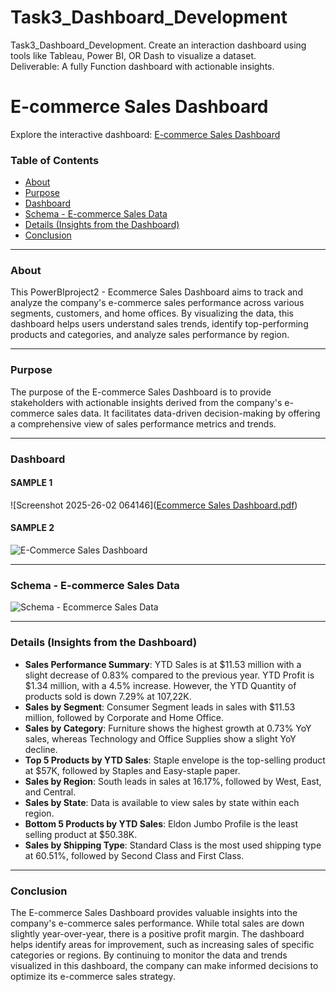 # Task3_Dashboard_Development
Task3_Dashboard_Development. Create an interaction dashboard using tools like Tableau, Power BI, OR Dash to visualize a dataset.            
Deliverable: A fully Function dashboard with actionable insights.

# E-commerce Sales Dashboard
 
Explore the interactive dashboard: [E-commerce Sales Dashboard](https://app.powerbi.com/view?r=eyJrIjoiMTI1YjRiYmEtMGMzNy00ZWU3LWEzOWMtMzc2MjQ5MTI4ZjI4IiwidCI6IjU0MTM4MTA5LTNiOGEtNDMzNy1hYzk2LTY4ZDE4ODM0NmNhOCIsImMiOjl9)

### Table of Contents

- [About](#about)
- [Purpose](#purpose)
- [Dashboard](#dashboard)
- [Schema - E-commerce Sales Data](#schema---e-commerce-sales-data)
- [Details (Insights from the Dashboard)](#details-insights-from-the-dashboard)
- [Conclusion](#conclusion)

---

### About

This PowerBIproject2 - Ecommerce Sales Dashboard aims to track and analyze the company's e-commerce sales performance across various segments, customers, and home offices. By visualizing the data, this dashboard helps users understand sales trends, identify top-performing products and categories, and analyze sales performance by region.

---

### Purpose

The purpose of the E-commerce Sales Dashboard is to provide stakeholders with actionable insights derived from the company's e-commerce sales data. It facilitates data-driven decision-making by offering a comprehensive view of sales performance metrics and trends.

---

### Dashboard

#### SAMPLE 1
![Screenshot 2025-26-02 064146]([Ecommerce Sales Dashboard.pdf](https://github.com/user-attachments/files/18977246/Ecommerce.Sales.Dashboard.pdf))

#### SAMPLE 2
![E-Commerce Sales Dashboard]()

---

### Schema - E-commerce Sales Data

![Schema - Ecommerce Sales Data]()

---

### Details (Insights from the Dashboard)

- **Sales Performance Summary**: YTD Sales is at $11.53 million with a slight decrease of 0.83% compared to the previous year. YTD Profit is $1.34 million, with a 4.5% increase. However, the YTD Quantity of products sold is down 7.29% at 107,22K.
- **Sales by Segment**: Consumer Segment leads in sales with $11.53 million, followed by Corporate and Home Office.
- **Sales by Category**: Furniture shows the highest growth at 0.73% YoY sales, whereas Technology and Office Supplies show a slight YoY decline.
- **Top 5 Products by YTD Sales**: Staple envelope is the top-selling product at $57K, followed by Staples and Easy-staple paper.
- **Sales by Region**: South leads in sales at 16.17%, followed by West, East, and Central.
- **Sales by State**: Data is available to view sales by state within each region.
- **Bottom 5 Products by YTD Sales**: Eldon Jumbo Profile is the least selling product at $50.38K.
- **Sales by Shipping Type**: Standard Class is the most used shipping type at 60.51%, followed by Second Class and First Class.

---

### Conclusion

The E-commerce Sales Dashboard provides valuable insights into the company's e-commerce sales performance. While total sales are down slightly year-over-year, there is a positive profit margin. The dashboard helps identify areas for improvement, such as increasing sales of specific categories or regions. By continuing to monitor the data and trends visualized in this dashboard, the company can make informed decisions to optimize its e-commerce sales strategy.
